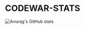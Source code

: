 # CODEWAR-STATS
![Anurag's GitHub stats](https://github-readme-stats.vercel.app/api?username=ablah31&show_icons=true&theme=radical)
